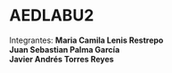 # AEDLABU2
Integrantes:
<b>Maria Camila Lenis Restrepo</b><br>
<b>Juan Sebastian Palma García</b><br>
<b>Javier Andrés Torres Reyes</b><br>
